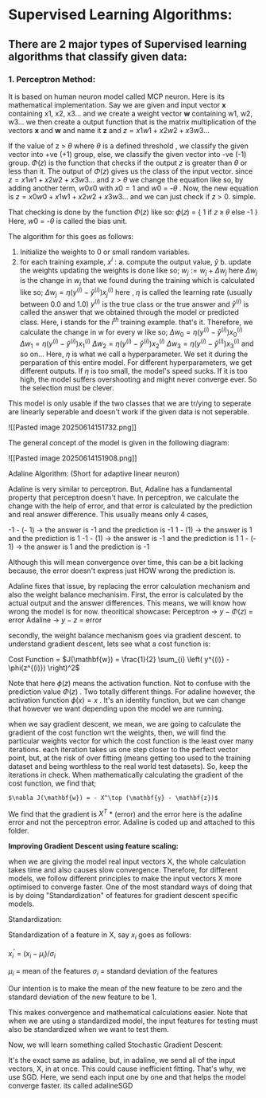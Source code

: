 # Supervised Learning Algorithms:

## There are 2 major types of Supervised learning algorithms that classify given data:

### 1. Perceptron Method:

It is based on human neuron model called MCP neuron. Here is its mathematical implementation.
Say we are given and input vector **x** containing x1, x2, x3... and we create a weight vector **w** containing w1, w2, w3... we then create a output function that is the matrix multiplication of the vectors **x** and **w** and name it **z** and $z = x1w1 + x2w2 + x3w3...$

If the value of z > $\theta$ where $\theta$ is a defined threshold , we classify the given vector into +ve (+1) group, else,  we classify the given vector into -ve (-1) group. $\Phi(z)$ is the function that checks if the output $z$ is greater than $\theta$ or less than it. The output of $\Phi(z)$ gives us the class of the input vector.
since $z = x1w1 + x2w2 + x3w3...$ and z > $\theta$ we change the equation like so, by adding another term, $w0x0$ with $x0 = 1$ and $w0$ = -$\theta$ . Now, the new equation is  $z = x0w0 + x1w1 + x2w2 + x3w3...$ 
and we can just check if $z$ > 0. simple.

That checking is done by the function $\Phi(z)$ like so:
𝜙(𝑧) = { 1 if 𝑧 ≥ 𝜃 else -1 } 
Here, $w0$ = -$\theta$ is called the bias unit.

The algorithm for this goes as follows:
1. Initialize the weights to 0 or small random variables.
2. for each training example, $x^i$ :
      a. compute the output value, $\hat{y}$ 
      b. update the weights
updating the weights is done like so;
$w_j := w_j + \Delta w_j$
here $\Delta w_j$ is the change in $w_j$ that we found during the training which is calculated like so;
$\Delta w_j = \eta \left(y^{(i)} - \hat{y}^{(i)}\right) x_j^{(i)}$
here , $\eta$ is called the learning rate (usually between 0.0 and 1.0) $y^{(i)}$ is the true class or the true answer and $\hat y^{(i)}$ is called the answer that we obtained through the model or predicted class. Here, i stands for the $i^{th}$ training example. that's it. 
Therefore, we calculate the change in w for every w like so;
$\Delta w_0 = \eta \left(y^{(i)} - \hat{y}^{(i)}\right) x_0^{(i)}$
$\Delta w_1 = \eta \left(y^{(i)} - \hat{y}^{(i)}\right) x_1^{(i)}$
$\Delta w_2 = \eta \left(y^{(i)} - \hat{y}^{(i)}\right) x_2^{(i)}$
$\Delta w_3 = \eta \left(y^{(i)} - \hat{y}^{(i)}\right) x_3^{(i)}$
and so on...
Here, $\eta$ is what we call a hyperparameter. We set it during the perparation of this entire model. For different hyperparameters, we get different outputs. If $\eta$ is too small, the model's speed sucks. If it is too high, the model suffers overshooting and might never converge ever. So the selection must be clever.

This model is only usable if the two classes that we are tr/ying to seperate are linearly seperable and doesn't work if the given data is not seperable.

![[Pasted image 20250614151732.png]]

The general concept of the model is given in the following diagram:

![[Pasted image 20250614151908.png]]

Adaline Algorithm: (Short for adaptive linear neuron)

Adaline is very similar to perceptron. But, Adaline has a fundamental property that perceptron doesn't have. In perceptron, we calculate the change with the help of error, and that error is calculated by the prediction and real answer difference. This usually means only 4 cases, 

-1 - (- 1)   -> the answer is -1 and the prediction is -1
 1 - (1)   -> the answer is 1 and the prediction is 1
-1 - (1)   -> the answer is -1 and the prediction is 1
 1 - (- 1)   -> the answer is 1 and the prediction is -1

Although this will mean convergence over time, this can be a bit lacking because, the error doesn't express just HOW wrong the prediction is. 

Adaline fixes that issue, by replacing the error calculation mechanism and also the weight balance mechanisim. First, the error is calculated by the actual output and the answer differences. This means, we will know how wrong the model is for now.
theoritical showcase:
Perceptron  -> $y - \Phi(z)$ = error
Adaline       -> $y - z$ = error 

secondly, the weight balance mechanism goes via gradient descent. to understand gradient descent, lets see what a cost function is:

Cost Function = $J(\mathbf{w}) = \frac{1}{2} \sum_{i} \left( y^{(i)} - \phi(z^{(i)}) \right)^2$ 

Note that here $\phi(z)$ means the activation function. Not to confuse with the prediction value $\Phi(z)$
. Two totally different things. For adaline however, the activation function $\phi(x) = x$
. It's an identity function, but we can change that however we want depending upon the model we are running.

when we say gradient descent, we mean, we are going to calculate the gradient of the cost function wrt the weights, then, we will find the particular weights vector for which the cost function is the least over many iterations. each iteration takes us one step closer to the perfect vector point, but, at the risk of over fitting (means getting too used to the training dataset and being worthless to the real world test datasets). So, keep the iterations in check. When mathematically calculating the gradient of the cost function,  we find that;

    $\nabla J(\mathbf{w}) = - X^\top (\mathbf{y} - \mathbf{z})$

We find that the gradient is $X^{T}$  * (error) and the error here is the adaline error and not the perceptron error. Adaline is coded up and attached to this folder.


**Improving Gradient Descent using feature scaling:**

when we are giving the model real input vectors X, the whole calculation takes time and also causes slow convergence. Therefore, for different models, we follow different principles to make the input vectors X more optimised to converge faster. One of the most standard ways of doing that is by doing "Standardization" of features for gradient descent specific models.


Standardization:

Standardization of a feature in X, say $x_i$ goes as follows:

$x^{'}_i$  = ($x_i - \mu_i$)/$\sigma_i$ 

$\mu_i$ = mean of the features
$\sigma_i$ = standard deviation of the features

Our intention is to make the mean of the new feature to be zero and the standard deviation of the new feature to be 1.

This makes convergence and mathematical calculations easier. Note that when we are using a standardized model, the input features for testing must also be standardized when we want to test them.

Now, we will learn something called Stochastic Gradient Descent:

It's the exact same as adaline, but, in adaline, we send all of the input vectors, X, in at once. This could cause inefficient fitting. That's why, we use SGD. Here, we send each input one by one and that helps the model converge faster. its called adalineSGD


